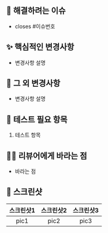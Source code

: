 <!-- 제목 : [Feat/BugFix/Refactor...] pr 내용 -->

## 📌 해결하려는 이슈
<!-- 관련해 닫을 이슈, 디자인 파일 등을 추가해 주세요. -->
- closes #이슈번호

## ✨ 핵심적인 변경사항
<!-- 코드에서 어떤 핵심적인 변경사항이 있는지 구체적으로 적어 주세요. -->
- 변경사항 설명

## 🔖 그 외 변경사항 <!-- option -->
<!-- 핵심적이지 않은 추가적인 변경사항이 있다면 적어 주세요. -->
- 변경사항 설명

## 📑 테스트 필요 항목
<!-- 리뷰어가 어떤 것을 테스트 해 보아야 하는지 알려주세요. -->
1. 테스트 항목

## 🙏🏻 리뷰어에게 바라는 점 <!-- option -->
<!-- 리뷰어가 신경써서 볼 부분, 아이디어가 필요한 부분이 있다면 적어 주세요. -->
- 바라는 점

## 📱 스크린샷
<!-- 화면 상 변경사항이 있다면 추가해 주세요. -->
| 스크린샷1 | 스크린샷2 | 스크린샷3 |
|:---:|:---:|:---:|
|pic1|pic2|pic3|
